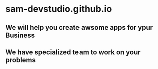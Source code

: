 # sam-devstudio.github.io

## We will help you create awsome apps for ypur Business
## We have specialized team to work on your problems
